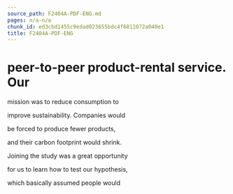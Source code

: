 ```yaml
---
source_path: F2404A-PDF-ENG.md
pages: n/a-n/a
chunk_id: ed3cbd1455c9edad023655bdc4f6811072a040e1
title: F2404A-PDF-ENG
---
```

# peer-to-peer product-rental service. Our

mission was to reduce consumption to

improve sustainability. Companies would

be forced to produce fewer products,

and their carbon footprint would shrink.

Joining the study was a great opportunity

for us to learn how to test our hypothesis,

which basically assumed people would
